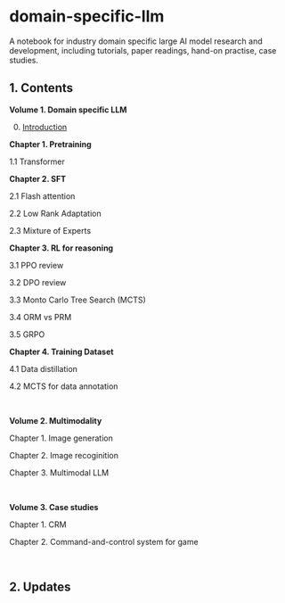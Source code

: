 # domain-specific-llm

A notebook for industry domain specific large AI model research and development,
including tutorials, paper readings, hand-on practise, case studies. 

## 1. Contents 

**Volume 1. Domain specific LLM**

  0. [Introduction]()

  **Chapter 1. Pretraining**
  
  1.1 Transformer 

  **Chapter 2. SFT**
  
  2.1 Flash attention
    
  2.2 Low Rank Adaptation
    
  2.3 Mixture of Experts

  **Chapter 3. RL for reasoning**
  
  3.1 PPO review
  
  3.2 DPO review
  
  3.3 Monto Carlo Tree Search (MCTS)
  
  3.4 ORM vs PRM
  
  3.5 GRPO

  **Chapter 4. Training Dataset** 
    
  4.1 Data distillation
  
  4.2 MCTS for data annotation

&nbsp;

**Volume 2. Multimodality**

  Chapter 1. Image generation
  
  Chapter 2. Image recoginition
  
  Chapter 3. Multimodal LLM

&nbsp;

**Volume 3. Case studies**

  Chapter 1. CRM
  
  Chapter 2. Command-and-control system for game


&nbsp;
## 2. Updates


